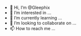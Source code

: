 - 👋 Hi, I’m @Gleephix
- 👀 I’m interested in ...
- 🌱 I’m currently learning ...
- 💞️ I’m looking to collaborate on ...
- 📫 How to reach me ...

<!---
Gleephix/Gleephix is a ✨ special ✨ repository because its `README.md` (this file) appears on your GitHub profile.
You can click the Preview link to take a look at your changes.
--->
